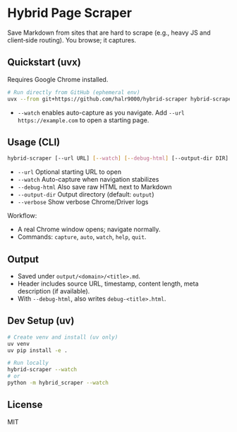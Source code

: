 # Hybrid Page Scraper

Save Markdown from sites that are hard to scrape (e.g., heavy JS and client‑side routing). You browse; it captures.

## Quickstart (uvx)
Requires Google Chrome installed.

```bash
# Run directly from GitHub (ephemeral env)
uvx --from git+https://github.com/halr9000/hybrid-scraper hybrid-scraper --watch
```

- `--watch` enables auto-capture as you navigate. Add `--url https://example.com` to open a starting page.

## Usage (CLI)
```bash
hybrid-scraper [--url URL] [--watch] [--debug-html] [--output-dir DIR] [--verbose]
```
- `--url`           Optional starting URL to open
- `--watch`         Auto-capture when navigation stabilizes
- `--debug-html`    Also save raw HTML next to Markdown
- `--output-dir`    Output directory (default: `output`)
- `--verbose`       Show verbose Chrome/Driver logs

Workflow:
- A real Chrome window opens; navigate normally.
- Commands: `capture`, `auto`, `watch`, `help`, `quit`.

## Output
- Saved under `output/<domain>/<title>.md`.
- Header includes source URL, timestamp, content length, meta description (if available).
- With `--debug-html`, also writes `debug-<title>.html`.

## Dev Setup (uv)
```bash
# Create venv and install (uv only)
uv venv
uv pip install -e .

# Run locally
hybrid-scraper --watch
# or
python -m hybrid_scraper --watch
```

## License
MIT
